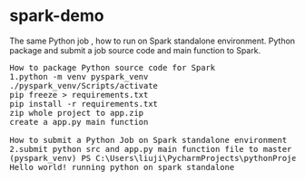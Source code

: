 # spark-demo
The same Python job , how to run on Spark standalone environment.  Python package and submit a job source code and main function to Spark. 
<pre>
How to package Python source code for Spark
1.python -m venv pyspark_venv
./pyspark_venv/Scripts/activate
pip freeze > requirements.txt
pip install -r requirements.txt
zip whole project to app.zip
create a app.py main function

How to submit a Python Job on Spark standalone environment
2.submit python src and app.py main function file to master node on standalone mode
(pyspark_venv) PS C:\Users\liuji\PycharmProjects\pythonProject\spark-demo> Spark-submit --master spark://192.168.1.105:7077 --py-files app.zip app.py
Hello world! running python on spark standalone
</pre>
